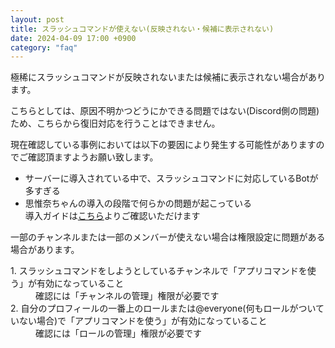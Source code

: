 ```yaml
---
layout: post
title: スラッシュコマンドが使えない(反映されない・候補に表示されない)
date: 2024-04-09 17:00 +0900
category: "faq"
---
```


極稀にスラッシュコマンドが反映されないまたは候補に表示されない場合があります。

こちらとしては、原因不明かつどうにかできる問題ではない(Discord側の問題)ため、こちらから復旧対応を行うことはできません。

現在確認している事例においては以下の要因により発生する可能性がありますのでご確認頂ますようお願い致します。

- サーバーに導入されている中で、スラッシュコマンドに対応しているBotが多すぎる
- 思惟奈ちゃんの導入の段階で何らかの問題が起こっている<br>導入ガイドは<a href="https://help.sina-chan.com/config/join-server" class="a-orange">こちら</a>よりご確認いただけます

一部のチャンネルまたは一部のメンバーが使えない場合は権限設定に問題がある場合があります。

<dl>
  <dt>1. スラッシュコマンドをしようとしているチャンネルで「アプリコマンドを使う」が有効になっていること</dt>
  <dd>確認には「チャンネルの管理」権限が必要です</dd>
  <dt>2. 自分のプロフィールの一番上のロールまたは@everyone(何もロールがついていない場合)で「アプリコマンドを使う」が有効になっていること</dt>
  <dd>確認には「ロールの管理」権限が必要です</dd>
</dl>
